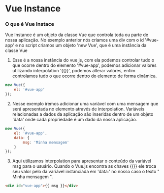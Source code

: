 # Vue Instance
### O que é Vue Instace

Vue Instance é um objeto da classe Vue que controla toda ou parte de nossa aplicação. No exemplo anterior nós criamos uma div com o id '#vue-app' e no script criamos um objeto 'new Vue', que é uma instância da classe Vue

1. Esse é a nossa instância do vue js, com ela podemos controlar tudo o que ocorre dentro do elemento '#vue-app', podemos adicionar valores utilizando interpolation '{{}}', podemos alterar valores, enfim controlamos tudo o que ocorre dentro do elemento de forma dinâmica.

```javascript
new Vue({
	el: '#vue-app'
});
```

2. Nesse exemplo iremos adicionar uma variável com uma mensagem que será apresentada no elemento através de interpolation. Variáveis relacionadas a dados da aplicação são inseridas dentro de um objeto 'data' onde cada propriedade é um dado da nossa aplicação.

```javascript
new Vue({
	el: '#vue-app',
	data: {
		msg: 'Minha mensagem'
	}
});
```

3. Aqui utilizamos interpolation para apresentar o conteúdo da variável msg para o usuário. Quando o Vue.js encontra as chaves {{}} ele troca seu valor pelo da variável instanciada em 'data:' no nosso caso o texto " Minha mensagem ".

```html
<div id="vue-app">{{ msg }}</div>
```

